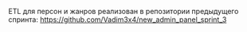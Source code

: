 ETL для персон и жанров реализован в репозитории предыдущего спринта: https://github.com/Vadim3x4/new_admin_panel_sprint_3

